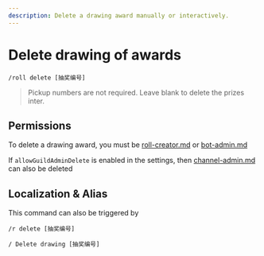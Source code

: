 ```yaml
---
description: Delete a drawing award manually or interactively.
---
```


# Delete drawing of awards

```
/roll delete [抽奖编号]
```

> Pickup numbers are not required. Leave blank to delete the prizes inter.

## Permissions

To delete a drawing award, you must be [roll-creator.md](../permission/roll-creator.md "mention") or [bot-admin.md](../permission/bot-admin.md "mention")

If `allowGuildAdminDelete` is enabled in the settings, then [channel-admin.md](../permission/channel-admin.md "mention") can also be deleted

## Localization & Alias

This command can also be triggered by

```
/r delete [抽奖编号]

/ Delete drawing [抽奖编号]
```
